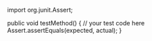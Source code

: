 import org.junit.Assert;

public void testMethod() {
    // your test code here
    Assert.assertEquals(expected, actual);
}
